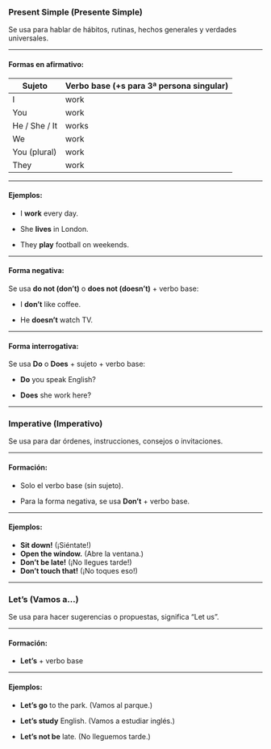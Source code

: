 ### **Present Simple** (Presente Simple)

Se usa para hablar de hábitos, rutinas, hechos generales y verdades universales.

---

#### Formas en afirmativo:

|Sujeto|Verbo base (+s para 3ª persona singular)|
|---|---|
|I|work|
|You|work|
|He / She / It|works|
|We|work|
|You (plural)|work|
|They|work|

---

#### Ejemplos:

- I **work** every day.
    
- She **lives** in London.
    
- They **play** football on weekends.
    

---

#### Forma negativa:

Se usa **do not (don’t)** o **does not (doesn’t)** + verbo base:

- I **don’t** like coffee.
    
- He **doesn’t** watch TV.
    

---

#### Forma interrogativa:

Se usa **Do** o **Does** + sujeto + verbo base:

- **Do** you speak English?
    
- **Does** she work here?
    

---

### **Imperative** (Imperativo)

Se usa para dar órdenes, instrucciones, consejos o invitaciones.

---

#### Formación:

- Solo el verbo base (sin sujeto).
    
- Para la forma negativa, se usa **Don’t** + verbo base.
    

---

#### Ejemplos:

- **Sit down!** (¡Siéntate!)
- **Open the window.** (Abre la ventana.)
- **Don’t be late!** (¡No llegues tarde!)
- **Don’t touch that!** (¡No toques eso!)

---

### **Let’s** (Vamos a...)

Se usa para hacer sugerencias o propuestas, significa “Let us”.

---

#### Formación:

- **Let’s** + verbo base
    

---

#### Ejemplos:

- **Let’s go** to the park. (Vamos al parque.)
    
- **Let’s study** English. (Vamos a estudiar inglés.)
    
- **Let’s not be** late. (No lleguemos tarde.)